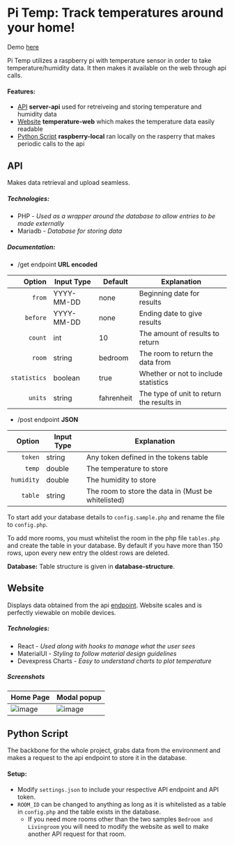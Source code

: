 
# Pi Temp: Track temperatures around your home!

Demo [here](https://temp.mgelsk.com)

Pi Temp utilizes a raspberry pi with temperature sensor in order to take temperature/humidity data. It then makes it available on the web through api calls.

#### Features:
* [API](#api) __server-api__ used for retreiveing and storing temperature and humidity data
* [Website](#website) __temperature-web__ which makes the temperature data easily readable
* [Python Script](#python-script) __raspberry-local__ ran locally on the rasperry that makes periodic calls to the api

## API
Makes data retrieval and upload seamless.

##### Technologies:
* PHP - *Used as a wrapper around the database to allow entries to be made externally*
* Mariadb - *Database for storing data*

##### Documentation:

* /get endpoint __URL encoded__

|    Option    | Input Type |   Default  | Explanation                               |
|------------:|------------|----------|-------------------------------------------|
| `from`       | YYYY-MM-DD | none       | Beginning date for results                |
| `before`     | YYYY-MM-DD | none       | Ending date to give results               |
| `count`      | int        | 10         | The amount of results to return           |
| `room`       | string     | bedroom    | The room to return the data from          |
| `statistics` | boolean    | true       | Whether or not to include statistics      |
| `units`      | string     | fahrenheit | The type of unit to return the results in |

* /post endpoint __JSON__

|   Option   | Input Type | Explanation                                         |
|----------:|------------|-----------------------------------------------------|
| `token`    | string     | Any token defined in the tokens table               |
| `temp`     | double     | The temperature to store                            |
| `humidity` | double     | The humidity to store                               |
| `table`    | string     | The room to store the data in (Must be whitelisted) |

To start add your database details to `config.sample.php` and rename the file to `config.php`.

To add more rooms, you must whitelist the room in the php file `tables.php` and create the table in your database. By default if you have more than 150 rows, upon every new entry the oldest rows are deleted.

__Database:__ Table structure is given in __database-structure__. 



## Website
Displays data obtained from the api [endpoint](https://api.mgelsk.com/temp/get). Website scales and is perfectly viewable on mobile devices.

##### Technologies:
* React - *Used along with hooks to manage what the user sees*
* MaterialUI - *Styling to follow material design guidelines*
* Devexpress Charts - *Easy to understand charts to plot temperature*

##### Screenshots
| Home Page | Modal popup
|----- | ----- |
| ![image](https://user-images.githubusercontent.com/38901444/91938754-8f49a400-ecc2-11ea-8373-68114fc76b43.png)|![image](https://user-images.githubusercontent.com/38901444/91936501-f749bb80-ecbd-11ea-830f-083d5dfc13d3.png) |



## Python Script
The backbone for the whole project, grabs data from the environment and makes a request to the api endpoint to store it in the database.

#### Setup:
* Modify `settings.json` to include your respective API endpoint and API token.
* `ROOM_ID` can be changed to anything as long as it is whitelisted as a table in `config.php` and the table exists in the database.
	* If you need more rooms other than the two samples `Bedroom and Livingroom` you will need to modify the website as well to make another API request for that room.

